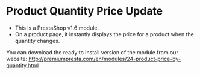 # Product Quantity Price Update

- This is a PrestaShop v1.6 module.
- On a product page, it instantly displays the price for a product when the quantity changes.

You can download the ready to install version of the module from our website: http://premiumpresta.com/en/modules/24-product-price-by-quantity.html
